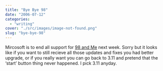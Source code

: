 ```yaml
---
title: "Bye Bye 98"
date: "2006-07-12"
categories: 
  - "writing"
cover: "./src/images/image-not-found.png"
slug: "bye-bye-98"
---
```


Mircosoft is to end all support for [98 and Me](http://www.theregister.co.uk/2006/07/11/ms_ends_windows98_support/) next week. Sorry but it looks like if you want to still recieve all those updates and fixes you had better upgrade, or if you really want you can go back to 3.11 and pretend that the ‘start’ button thing never happened. I pick 3.11 anyday.
